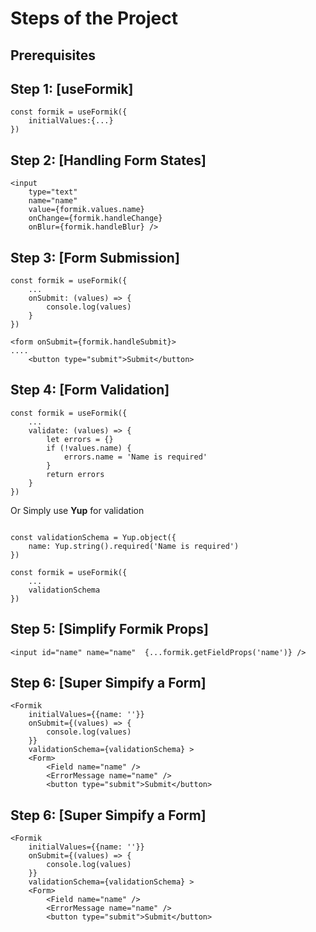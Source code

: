 # **Steps of the Project**

## **Prerequisites**

## **Step 1: [useFormik]**

```
const formik = useFormik({
    initialValues:{...}
})
```

## **Step 2: [Handling Form States]**

```
<input
    type="text"
    name="name"
    value={formik.values.name}
    onChange={formik.handleChange}
    onBlur={formik.handleBlur} />
```

## **Step 3: [Form Submission]**

```
const formik = useFormik({
    ...
    onSubmit: (values) => {
        console.log(values)
    }
})

<form onSubmit={formik.handleSubmit}>
....
    <button type="submit">Submit</button>
```

## **Step 4: [Form Validation]**

```
const formik = useFormik({
    ...
    validate: (values) => {
        let errors = {}
        if (!values.name) {
            errors.name = 'Name is required'
        }
        return errors
    }
})

```

Or Simply use **Yup** for validation

```

const validationSchema = Yup.object({
    name: Yup.string().required('Name is required')
})

const formik = useFormik({
    ...
    validationSchema
})

```

## **Step 5: [Simplify Formik Props]**

```
<input id="name" name="name"  {...formik.getFieldProps('name')} />
```

## **Step 6: [Super Simpify a Form]**

```
<Formik
    initialValues={{name: ''}}
    onSubmit={(values) => {
        console.log(values)
    }}
    validationSchema={validationSchema} >
    <Form>
        <Field name="name" />
        <ErrorMessage name="name" />
        <button type="submit">Submit</button>
```

## **Step 6: [Super Simpify a Form]**

```
<Formik
    initialValues={{name: ''}}
    onSubmit={(values) => {
        console.log(values)
    }}
    validationSchema={validationSchema} >
    <Form>
        <Field name="name" />
        <ErrorMessage name="name" />
        <button type="submit">Submit</button>
```
